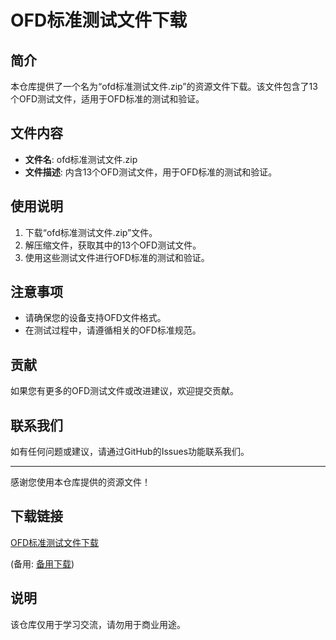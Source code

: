 # OFD标准测试文件下载

## 简介
本仓库提供了一个名为“ofd标准测试文件.zip”的资源文件下载。该文件包含了13个OFD测试文件，适用于OFD标准的测试和验证。

## 文件内容
- **文件名**: ofd标准测试文件.zip
- **文件描述**: 内含13个OFD测试文件，用于OFD标准的测试和验证。

## 使用说明
1. 下载“ofd标准测试文件.zip”文件。
2. 解压缩文件，获取其中的13个OFD测试文件。
3. 使用这些测试文件进行OFD标准的测试和验证。

## 注意事项
- 请确保您的设备支持OFD文件格式。
- 在测试过程中，请遵循相关的OFD标准规范。

## 贡献
如果您有更多的OFD测试文件或改进建议，欢迎提交贡献。

## 联系我们
如有任何问题或建议，请通过GitHub的Issues功能联系我们。

---
感谢您使用本仓库提供的资源文件！

## 下载链接
[OFD标准测试文件下载](https://pan.quark.cn/s/08195d3c1e5f) 

(备用: [备用下载](https://pan.baidu.com/s/1sUzESQLCpvCCkntcm7740A?pwd=1234))

## 说明

该仓库仅用于学习交流，请勿用于商业用途。
